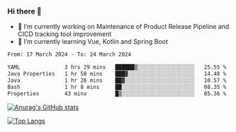 ### Hi there 👋

- 🔭 I’m currently working on Maintenance of Product Release Pipeline and CICD tracking tool improvement
- 🌱 I’m currently learning Vue, Kotlin and Spring Boot

<!--START_SECTION:waka-->

```txt
From: 17 March 2024 - To: 24 March 2024

YAML              3 hrs 29 mins   ██████▒░░░░░░░░░░░░░░░░░░   25.55 %
Java Properties   1 hr 58 mins    ███▓░░░░░░░░░░░░░░░░░░░░░   14.48 %
Java              1 hr 26 mins    ██▓░░░░░░░░░░░░░░░░░░░░░░   10.57 %
Bash              1 hr 8 mins     ██░░░░░░░░░░░░░░░░░░░░░░░   08.35 %
Properties        43 mins         █▒░░░░░░░░░░░░░░░░░░░░░░░   05.36 %
```

<!--END_SECTION:waka-->

[![Anurag's GitHub stats](https://github-readme-stats.vercel.app/api?username=yunhao981&show_icons=true&theme=solarized-dark)](https://github.com/anuraghazra/github-readme-stats)

[![Top Langs](https://github-readme-stats.vercel.app/api/top-langs/?username=yunhao981&theme=solarized-dark&layout=compact)](https://github.com/anuraghazra/github-readme-stats)

<!--
**yunhao981/yunhao981** is a ✨ _special_ ✨ repository because its `README.md` (this file) appears on your GitHub profile.

Here are some ideas to get you started:

- 🔭 I’m currently working on Maintenance of Release Pipeline and CICD tracking tool improvement
- 🌱 I’m currently learning Vue, Kotlin and Spring Boot
- 👯 I’m looking to collaborate on ...
- 🤔 I’m looking for help with ...
- 💬 Ask me about ...
- 📫 How to reach me: ...
- 😄 Pronouns: ...
- ⚡ Fun fact: ...
-->


